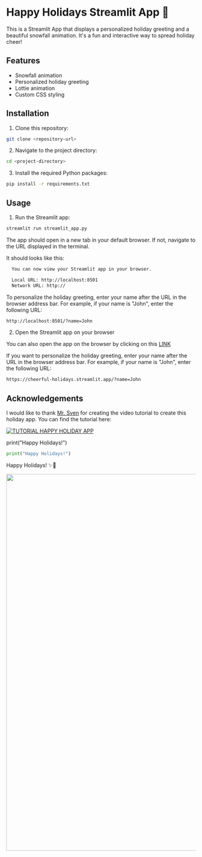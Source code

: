 # Happy Holidays Streamlit App 🎄

This is a Streamlit App that displays a personalized holiday greeting and a beautiful snowfall animation. It's a fun and interactive way to spread holiday cheer!

## Features

- Snowfall animation
- Personalized holiday greeting
- Lottie animation
- Custom CSS styling

## Installation

1. Clone this repository:
   
```bash
git clone <repository-url>
```

2. Navigate to the project directory:
   
```bash
cd <project-directory>
```

3. Install the required Python packages:
   
```bash
pip install -r requirements.txt
```

## Usage

1. Run the Streamlit app:

```bash
streamlit run streamlit_app.py
```

The app should open in a new tab in your default browser. If not, navigate to the URL displayed in the terminal.

It should looks like this:

```bash
  You can now view your Streamlit app in your browser.

  Local URL: http://localhost:8501
  Network URL: http://
```

To personalize the holiday greeting, enter your name after the URL in the browser address bar. For example, if your name is "John", enter the following URL:

```bash
http://localhost:8501/?name=John
```

2. Open the Streamlit app on your browser
   
You can also open the app on the browser by clicking on this [LINK](https://cheerful-holidays.streamlit.app/)

If you want to personalize the holiday greeting, enter your name after the URL in the browser address bar. For example, if your name is "John", enter the following URL:

```bash
https://cheerful-holidays.streamlit.app/?name=John
```

## Acknowledgements

I would like to thank [Mr. Sven](https://github.com/Sven-Bo) for creating the video tutorial to create this holiday app. You can find the tutorial here:
    
[![TUTORIAL HAPPY HOLIDAY APP](https://i.ytimg.com/an_webp/Jkct0NXMuFQ/mqdefault_6s.webp?du=3000&sqp=CIiDoawG&rs=AOn4CLCF03tiIfy-zZwo7xBmQ-W0Etheug)](https://youtu.be/Jkct0NXMuFQ?si=3m7U0wgTIZ9rmb32)

print("Happy Holidays!")

```python
print("Happy Holidays!")
```

Happy Holidays! ✨🎄


<img src="https://user-images.githubusercontent.com/74038190/212284100-561aa473-3905-4a80-b561-0d28506553ee.gif" width="1000">